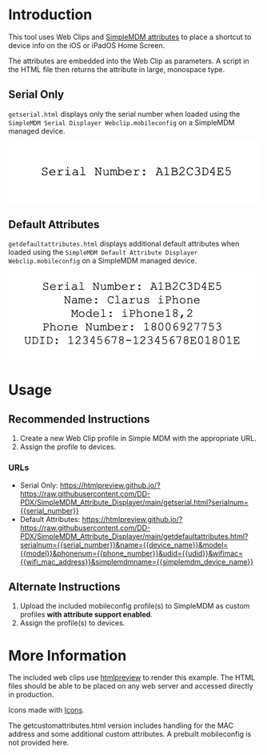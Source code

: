# Introduction

This tool uses Web Clips and [SimpleMDM attributes](https://simplemdm.pdq.com/hc/en-us/articles/9355313240347-Attributes-Custom-Attributes) to place a shortcut to device info on the iOS or iPadOS Home Screen.

The attributes are embedded into the Web Clip as parameters.  A script in the HTML file then returns the attribute in large, monospace type.

## Serial Only

`getserial.html` displays only the serial number when loaded using the `SimpleMDM Serial Displayer Webclip.mobileconfig` on a SimpleMDM managed device.

![Serial Example](https://github.com/DD-PDX/SimpleMDM_Attribute_Displayer/blob/main/Images/serial_only_example.png)

## Default Attributes

`getdefaultattributes.html` displays additional default attributes when loaded using the `SimpleMDM Default Attribute Displayer Webclip.mobileconfig` on a SimpleMDM managed device.

![Default Example](https://github.com/DD-PDX/SimpleMDM_Attribute_Displayer/blob/main/Images/default_attributes_example.png)

# Usage

## Recommended Instructions

1. Create a new Web Clip profile in Simple MDM with the appropriate URL.
2. Assign the profile to devices.

### URLs

- Serial Only: https://htmlpreview.github.io/?https://raw.githubusercontent.com/DD-PDX/SimpleMDM_Attribute_Displayer/main/getserial.html?serialnum={{serial_number}}
- Default Attributes: https://htmlpreview.github.io/?https://raw.githubusercontent.com/DD-PDX/SimpleMDM_Attribute_Displayer/main/getdefaultattributes.html?serialnum={{serial_number}}&name={{device_name}}&model={{model}}&phonenum={{phone_number}}&udid={{udid}}&wifimac={{wifi_mac_address}}&simplemdmname={{simplemdm_device_name}}

## Alternate Instructions

1. Upload the included mobileconfig profile(s) to SimpleMDM as custom profiles **with attribute support enabled**.
2. Assign the profile(s) to devices.

# More Information

The included web clips use [htmlpreview](https://github.com/htmlpreview/htmlpreview.github.com) to render this example.  The HTML files should be able to be placed on any web server and accessed directly in production.

Icons made with [Icons](https://github.com/SAP/macOS-icon-generator).

The getcustomattributes.html version includes handling for the MAC address and some additional custom attributes.  A prebuilt mobileconfig is not provided here.